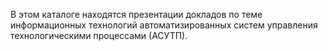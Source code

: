 В этом каталоге находятся презентации докладов по теме информационных технологий автоматизированных систем управления технологическими процессами (АСУТП).
